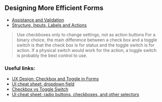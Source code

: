 ## Designing More Efficient Forms
- [Assistance and Validation](https://uxplanet.org/designing-more-efficient-forms-assistance-and-validation-f26a5241199d#.xvf8og6qe)
- [Structure, Inputs, Labels and Actions](https://uxplanet.org/designing-more-efficient-forms-structure-inputs-labels-and-actions-e3a47007114f)
  
> Use checkboxes only to change settings, not as action buttons
> For a binary choice, the main difference between a check box and a toggle switch is that the check box is for status
> and the toggle switch is for action. If a physical switch would work for the action, a toggle switch is probably the best control to use.

### Useful links:
- [UX Design: Checkbox and Toggle in Forms](https://uxplanet.org/checkbox-and-toggle-in-forms-f0de6086ac41)
- [UI cheat sheet: dropdown field]( https://uxdesign.cc/ui-cheat-sheet-dropdown-field-a30025c0f432)
- [Checkbox vs Toggle Switch](https://uxplanet.org/checkbox-vs-toggle-switch-7fc6e83f10b8)
- [UI cheat sheet: radio buttons, checkboxes, and other selectors](https://uxdesign.cc/ui-cheat-sheet-radio-buttons-checkboxes-and-other-selectors-bf56777ad59e)

